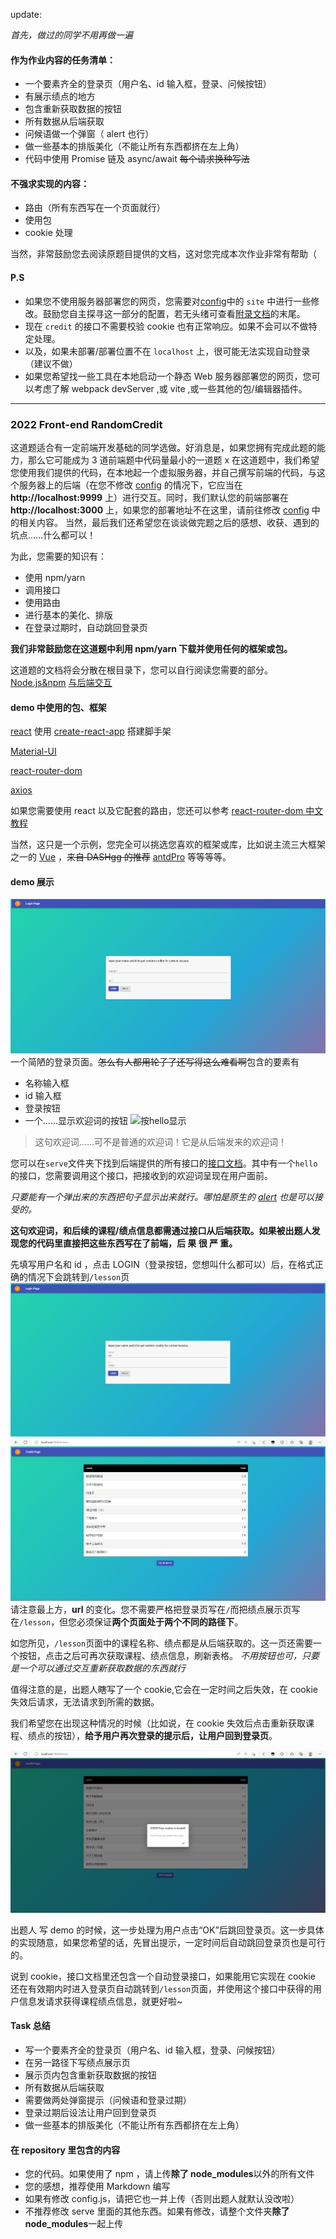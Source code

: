 update: 

*首先，做过的同学不用再做一遍*
#### 作为作业内容的任务清单：
- 一个要素齐全的登录页（用户名、id 输入框，登录、问候按钮）
- 有展示绩点的地方
- 包含重新获取数据的按钮
- 所有数据从后端获取
- 问候语做一个弹窗（ alert 也行）
- 做一些基本的排版美化（不能让所有东西都挤在左上角）
- 代码中使用 Promise 链及 async/await <del>每个请求换种写法</del>

#### 不强求实现的内容：
- 路由（所有东西写在一个页面就行）
- 使用包
- cookie 处理

当然，非常鼓励您去阅读原题目提供的文档，这对您完成本次作业非常有帮助（

#### P.S 
- 如果您不使用服务器部署您的网页，您需要对[config](./serve/config.js)中的 `site` 中进行一些修改。鼓励您自主探寻这一部分的配置，若无头绪可查看[附录文档](./FE_Lesson3_Examples.md)的末尾。
- 现在 `credit` 的接口不需要校验 cookie 也有正常响应。如果不会可以不做特定处理。
- 以及，如果未部署/部署位置不在 `localhost` 上，很可能无法实现自动登录（建议不做）
- 如果您希望找一些工具在本地启动一个静态 Web 服务器部署您的网页，您可以考虑了解 webpack devServer ,或 vite ,或一些其他的包/编辑器插件。

***


### 2022 Front-end RandomCredit

这道题适合有一定前端开发基础的同学选做。好消息是，如果您拥有完成此题的能力，那么它可能成为 3 道前端题中代码量最小的一道题 x
在这道题中，我们希望您使用我们提供的代码，在本地起一个虚拟服务器，并自己撰写前端的代码，与这个服务器上的后端（在您不修改 [config](./serve/config.js) 的情况下，它应当在 **http://localhost:9999** 上）进行交互。同时，我们默认您的前端部署在 **http://localhost:3000** 上，如果您的部署地址不在这里，请前往修改 [config](./serve/config.js) 中的相关内容。
当然，最后我们还希望您在谈谈做完题之后的感想、收获、遇到的坑点……什么都可以！

为此，您需要的知识有：

- 使用 npm/yarn
-  调用接口
- 使用路由
- 进行基本的美化、排版
- 在登录过期时，自动跳回登录页

**我们非常鼓励您在这道题中利用 npm/yarn 下载并使用任何的框架或包。**




这道题的文档将会分散在根目录下，您可以自行阅读您需要的部分。
[Node.js&npm](./Node.js%26npm.md)
[与后端交互](./与后端交互相关文档.md)

#### demo 中使用的包、框架

[react](https://zh-hans.reactjs.org/) 使用 [create-react-app](https://zh-hans.reactjs.org/docs/create-a-new-react-app.html#create-react-app) 搭建脚手架

[Material-UI](https://mui.com/material-ui/)

[react-router-dom](https://github.com/remix-run/react-router/tree/main/packages/react-router-dom)

[axios](https://www.axios-http.cn/)

如果您需要使用 react 以及它配套的路由，您还可以参考 [react-router-dom 中文教程](https://serializedowen.github.io/docs/react-router-dom/%E5%90%91%E5%AF%BC/%E5%BF%AB%E9%80%9F%E5%BC%80%E5%A7%8B)

当然，这只是一个示例，您完全可以挑选您喜欢的框架或库，比如说主流三大框架之一的 [Vue](https://cn.vuejs.org/) ，<del>来自 DASHgg 的推荐</del> [antdPro](https://pro.ant.design/zh-CN/) 等等等等。

#### demo 展示

![登录页面](./1.png)
一个简陋的登录页面。<del>怎么有人都用轮子了还写得这么难看啊</del>包含的要素有

- 名称输入框
- id 输入框
- 登录按钮
- 一个……显示欢迎词的按钮
  ![按hello显示](./hello.png)

> 这句欢迎词……可不是普通的欢迎词！它是从后端发来的欢迎词！

您可以在`serve`文件夹下找到后端提供的所有接口的[接口文档](./serve/README.md)。其中有一个`hello`的接口，您需要调用这个接口，把接收到的欢迎词呈现在用户面前。

_只要能有一个弹出来的东西把句子显示出来就行。哪怕是原生的 [alert](https://zh.javascript.info/alert-prompt-confirm#alert) 也是可以接受的。_

**这句欢迎词，和后续的课程/绩点信息都需通过接口从后端获取。如果被出题人发现您的代码里直接把这些东西写在了前端，后 果 很 严 重。**

先填写用户名和 id ，点击 LOGIN（登录按钮，您想叫什么都可以）后，在格式正确的情况下会跳转到`/lesson`页
![2](./2.png)
![3](./3.png)
请注意最上方，**url** 的变化。您不需要严格把登录页写在`/`而把绩点展示页写在`/lesson`，但您必须保证**两个页面处于两个不同的路径下**。

如您所见，`/lesson`页面中的课程名称、绩点都是从后端获取的。这一页还需要一个按钮，点击之后可再次获取课程、绩点信息，刷新表格。
_不用按钮也可，只要是一个可以通过交互重新获取数据的东西就行_

值得注意的是，出题人<del>瞎</del>写了一个 cookie,它会在一定时间之后失效，在 cookie 失效后请求，无法请求到所需的数据。

我们希望您在出现这种情况的时候（比如说，在 cookie 失效后点击重新获取课程、绩点的按钮），**给予用户再次登录的提示后，让用户回到登录页**。

![4](./4.png)

出题人 写 demo 的时候，这一步处理为用户点击“OK”后跳回登录页。这一步具体的实现随意，如果您希望的话，先冒出提示，一定时间后自动跳回登录页也是可行的。

说到 cookie，接口文档里还包含一个自动登录接口，如果能用它实现在 cookie 还在有效期内时进入登录页自动跳转到`/lesson`页面，并使用这个接口中获得的用户信息发请求获得课程绩点信息，就更好啦~

#### Task 总结

- 写一个要素齐全的登录页（用户名、id 输入框，登录、问候按钮）
- 在另一路径下写绩点展示页
- 展示页内包含重新获取数据的按钮
- 所有数据从后端获取
- 需要做两处弹窗提示（问候语和登录过期）
- 登录过期后设法让用户回到登录页
- 做一些基本的排版美化（不能让所有东西都挤在左上角）

#### 在 repository 里包含的内容

- 您的代码。如果使用了 npm ，请上传**除了 node_modules**以外的所有文件
- 您的感想，推荐使用 Markdown 编写
- 如果有修改 config.js，请把它也一并上传（否则出题人就默认没改啦）
- 不推荐修改 serve 里面的其他东西。如果有修改，请整个文件夹**除了 node_modules**一起上传
